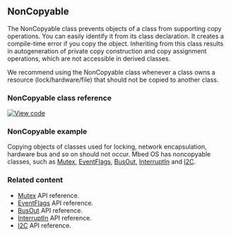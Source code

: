 ## NonCopyable

The NonCopyable class prevents objects of a class from supporting copy operations. You can easily identify it from its class declaration. It creates a compile-time error if you copy the object. Inheriting from this class results in autogeneration of private copy construction and copy assignment operations, which are not accessible in derived classes.

We recommend using the NonCopyable class whenever a class owns a resource (lock/hardware/file) that should not be copied to another class.

### NonCopyable class reference

[![View code](https://www.mbed.com/embed/?type=library)](http://os-doc-builder.test.mbed.com/docs/development/mbed-os-api-doxy/classmbed_1_1_non_copyable.html)

### NonCopyable example

Copying objects of classes used for locking, network encapsulation, hardware bus and so on should not occur. Mbed OS has noncopyable classes, such as [Mutex](/docs/development/reference/mutex.html), [EventFlags](/docs/development/reference/eventflags.html), [BusOut](/docs/development/reference/busout.html), [InterruptIn](/docs/development/reference/interruptin.html) and [I2C](/docs/development/reference/i2c.html).

### Related content

- [Mutex](/docs/development/reference/mutex.html) API reference.
- [EventFlags](/docs/development/reference/eventflags.html) API reference.
- [BusOut](/docs/development/reference/busout.html) API reference.
- [InterruptIn](/docs/development/reference/interruptin.html) API reference.
- [I2C](/docs/development/reference/i2c.html) API reference.
